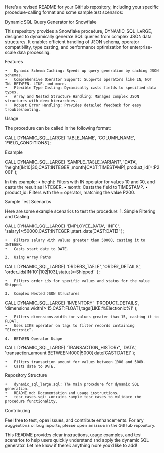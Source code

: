 Here’s a revised README for your GitHub repository, including your specific procedure-calling format and some sample test scenarios:

Dynamic SQL Query Generator for Snowflake

This repository provides a Snowflake procedure, DYNAMIC_SQL_LARGE, designed to dynamically generate SQL queries from complex JSON data structures. It enables efficient handling of JSON schema, operator compatibility, type casting, and performance optimization for enterprise-scale data processing.

Features

	•	Dynamic Schema Caching: Speeds up query generation by caching JSON schemas.
	•	Comprehensive Operator Support: Supports operators like IN, NOT IN, BETWEEN, LIKE, and more.
	•	Flexible Type Casting: Dynamically casts fields to specified data types.
	•	Array and Nested Structure Handling: Manages complex JSON structures with deep hierarchies.
	•	Robust Error Handling: Provides detailed feedback for easy troubleshooting.

Usage

The procedure can be called in the following format:

CALL DYNAMIC_SQL_LARGE('TABLE_NAME', 'COLUMN_NAME', 'FIELD_CONDITIONS');

Example

CALL DYNAMIC_SQL_LARGE(
    'SAMPLE_TABLE_VARIANT',
    'DATA',
    'height[IN:10|30,CAST:INTEGER],month[CAST:TIMESTAMP],product_id[=:P200]'
);

In this example:
	•	height: Filters with IN operator for values 10 and 30, and casts the result as INTEGER.
	•	month: Casts the field to TIMESTAMP.
	•	product_id: Filters with the = operator, matching the value P200.

Sample Test Scenarios

Here are some example scenarios to test the procedure:
	1.	Simple Filtering and Casting

CALL DYNAMIC_SQL_LARGE(
    'EMPLOYEE_DATA',
    'INFO',
    'salary[>:50000,CAST:INTEGER],start_date[CAST:DATE]'
);

	•	Filters salary with values greater than 50000, casting it to INTEGER.
	•	Casts start_date to DATE.

	2.	Using Array Paths

CALL DYNAMIC_SQL_LARGE(
    'ORDERS_TABLE',
    'ORDER_DETAILS',
    'order_ids[IN:101|102|103],status[=:Shipped]'
);

	•	Filters order_ids for specific values and status for the value Shipped.

	3.	Complex Nested JSON Structures

CALL DYNAMIC_SQL_LARGE(
    'INVENTORY',
    'PRODUCT_DETAILS',
    'dimensions.width[>:15,CAST:FLOAT],tags[LIKE:%Electronic%]'
);

	•	Filters dimensions.width for values greater than 15, casting it to FLOAT.
	•	Uses LIKE operator on tags to filter records containing “Electronic”.

	4.	BETWEEN Operator Usage

CALL DYNAMIC_SQL_LARGE(
    'TRANSACTION_HISTORY',
    'DATA',
    'transaction_amount[BETWEEN:1000|5000],date[CAST:DATE]'
);

	•	Filters transaction_amount for values between 1000 and 5000.
	•	Casts date to DATE.

Repository Structure

	•	dynamic_sql_large.sql: The main procedure for dynamic SQL generation.
	•	README.md: Documentation and usage instructions.
	•	test_cases.sql: Contains sample test cases to validate the procedure functionality.

Contributing

Feel free to test, open issues, and contribute enhancements. For any suggestions or bug reports, please open an issue in the GitHub repository.

This README provides clear instructions, usage examples, and test scenarios to help users quickly understand and apply the dynamic SQL generator. Let me know if there’s anything more you’d like to add!

